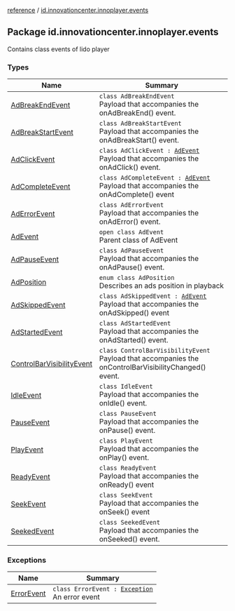 [reference](../index.md) / [id.innovationcenter.innoplayer.events](./index.md)

## Package id.innovationcenter.innoplayer.events

Contains class events of lido player

### Types

| Name | Summary |
|---|---|
| [AdBreakEndEvent](-ad-break-end-event/index.md) | `class AdBreakEndEvent`<br>Payload that accompanies the onAdBreakEnd() event. |
| [AdBreakStartEvent](-ad-break-start-event/index.md) | `class AdBreakStartEvent`<br>Payload that accompanies the onAdBreakStart() event. |
| [AdClickEvent](-ad-click-event/index.md) | `class AdClickEvent : `[`AdEvent`](-ad-event/index.md)<br>Payload that accompanies the onAdClick() event. |
| [AdCompleteEvent](-ad-complete-event/index.md) | `class AdCompleteEvent : `[`AdEvent`](-ad-event/index.md)<br>Payload that accompanies the onAdComplete() event |
| [AdErrorEvent](-ad-error-event/index.md) | `class AdErrorEvent`<br>Payload that accompanies the onAdError() event. |
| [AdEvent](-ad-event/index.md) | `open class AdEvent`<br>Parent class of AdEvent |
| [AdPauseEvent](-ad-pause-event/index.md) | `class AdPauseEvent`<br>Payload that accompanies the onAdPause() event. |
| [AdPosition](-ad-position/index.md) | `enum class AdPosition`<br>Describes an ads position in playback |
| [AdSkippedEvent](-ad-skipped-event/index.md) | `class AdSkippedEvent : `[`AdEvent`](-ad-event/index.md)<br>Payload that accompanies the onAdSkipped() event |
| [AdStartedEvent](-ad-started-event/index.md) | `class AdStartedEvent`<br>Payload that accompanies the onAdStarted() event. |
| [ControlBarVisibilityEvent](-control-bar-visibility-event/index.md) | `class ControlBarVisibilityEvent`<br>Payload that accompanies the onControlBarVisibilityChanged() event. |
| [IdleEvent](-idle-event/index.md) | `class IdleEvent`<br>Payload that accompanies the onIdle() event. |
| [PauseEvent](-pause-event/index.md) | `class PauseEvent`<br>Payload that accompanies the onPause() event. |
| [PlayEvent](-play-event/index.md) | `class PlayEvent`<br>Payload that accompanies the onPlay() event. |
| [ReadyEvent](-ready-event/index.md) | `class ReadyEvent`<br>Payload that accompanies the onReady() event |
| [SeekEvent](-seek-event/index.md) | `class SeekEvent`<br>Payload that accompanies the onSeek() event |
| [SeekedEvent](-seeked-event/index.md) | `class SeekedEvent`<br>Payload that accompanies the onSeeked() event. |

### Exceptions

| Name | Summary |
|---|---|
| [ErrorEvent](-error-event/index.md) | `class ErrorEvent : `[`Exception`](https://developer.android.com/reference/java/lang/Exception.html)<br>An error event |
